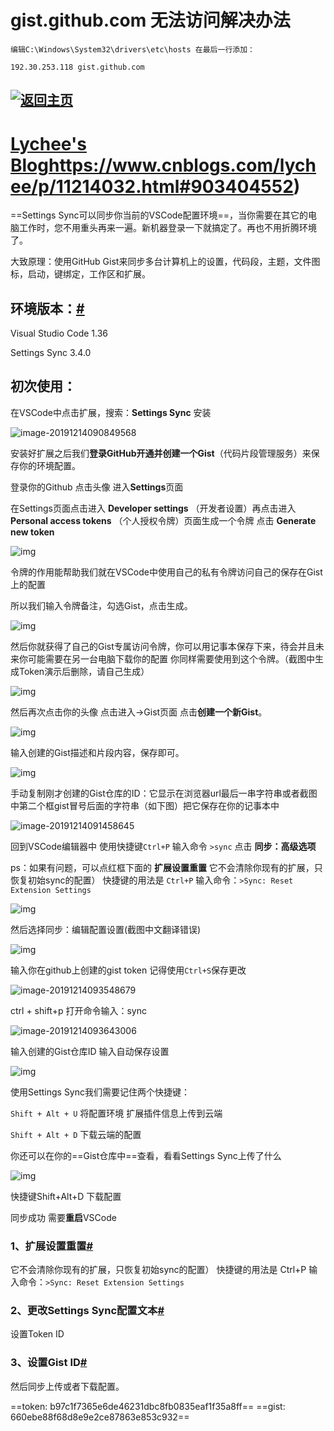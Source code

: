 # gist.github.com 无法访问解决办法

```shell
编辑C:\Windows\System32\drivers\etc\hosts 在最后一行添加：

192.30.253.118 gist.github.com
```

## [![返回主页](https://www.cnblogs.com/skins/custom/images/logo.gif)](https://www.cnblogs.com/lychee/)

# [Lychee's Blog](https://www.cnblogs.com/lychee/)https://www.cnblogs.com/lychee/p/11214032.html#903404552)

==Settings Sync可以同步你当前的VSCode配置环境==，当你需要在其它的电脑工作时，您不用重头再来一遍。新机器登录一下就搞定了。再也不用折腾环境了。

大致原理：使用GitHub Gist来同步多台计算机上的设置，代码段，主题，文件图标，启动，键绑定，工作区和扩展。

## 环境版本：[#](https://www.cnblogs.com/lychee/p/11214032.html#2379894430)

Visual Studio Code 1.36

Settings Sync 3.4.0

## 初次使用：

在VSCode中点击扩展，搜索：**Settings Sync** 安装

![image-20191214090849568](F:\Typora_book\typora_pic\image-20191214090849568.png)

安装好扩展之后我们**登录GitHub开通并创建一个Gist**（代码片段管理服务）来保存你的环境配置。

登录你的Github 点击头像 进入**Settings**页面

在Settings页面点击进入 **Developer settings** （开发者设置）再点击进入**Personal access tokens** （个人授权令牌）页面生成一个令牌 点击 **Generate new token**

![img](F:\Typora_book\typora_pic\5d313635226a177061.png)

令牌的作用能帮助我们就在VSCode中使用自己的私有令牌访问自己的保存在Gist上的配置

所以我们输入令牌备注，勾选Gist，点击生成。

![img](F:\Typora_book\typora_pic\5d3136a7d65f531129.png)

然后你就获得了自己的Gist专属访问令牌，你可以用记事本保存下来，待会并且未来你可能需要在另一台电脑下载你的配置 你同样需要使用到这个令牌。（截图中生成Token演示后删除，请自己生成）

![img](F:\Typora_book\typora_pic\5d3136e320a0b54947.png)

然后再次点击你的头像 点击进入->Gist页面 点击**创建一个新Gist**。

![img](F:\Typora_book\typora_pic\5d313c6642f9569479.png)

输入创建的Gist描述和片段内容，保存即可。

![img](F:\Typora_book\typora_pic\5d313cce374fc30585.png)

手动复制刚才创建的Gist仓库的ID：它显示在浏览器url最后一串字符串或者截图中第二个框gist冒号后面的字符串（如下图）把它保存在你的记事本中

![image-20191214091458645](F:\Typora_book\typora_pic\image-20191214091458645.png)

回到VSCode编辑器中 使用快捷键`Ctrl+P` 输入命令 `>sync` 点击 **同步：高级选项**

ps：如果有问题，可以点红框下面的 **扩展设置重置** 它不会清除你现有的扩展，只恢复初始sync的配置） 快捷键的用法是 `Ctrl+P` 输入命令：`>Sync: Reset Extension Settings`

![img](F:\Typora_book\typora_pic\5d31605aab27054134.png)

然后选择同步：编辑配置设置(截图中文翻译错误)

![img](F:\Typora_book\typora_pic\5d315cdb7819980414.png)

输入你在github上创建的gist token 记得使用`Ctrl+S`保存更改

![image-20191214093548679](F:\Typora_book\typora_pic\image-20191214093548679.png)

ctrl + shift+p 打开命令输入：sync

![image-20191214093643006](F:\Typora_book\typora_pic\image-20191214093643006.png)

输入创建的Gist仓库ID 输入自动保存设置

![img](F:\Typora_book\typora_pic\5d315fba63ab391573.png)

使用Settings Sync我们需要记住两个快捷键：

`Shift + Alt + U` 将配置环境 扩展插件信息上传到云端

`Shift + Alt + D` 下载云端的配置

你还可以在你的==Gist仓库中==查看，看看Settings Sync上传了什么

![img](F:\Typora_book\typora_pic\5d3165a022f2664570.png)





快捷键Shift+Alt+D 下载配置

同步成功 需要**重启**VSCode

### 1、扩展设置重置[#](https://www.cnblogs.com/lychee/p/11214032.html#4036351607)

它不会清除你现有的扩展，只恢复初始sync的配置） 快捷键的用法是 Ctrl+P 输入命令：`>Sync: Reset Extension Settings`

### 2、更改Settings Sync配置文本[#](https://www.cnblogs.com/lychee/p/11214032.html#4163084651)

设置Token ID

### 3、设置Gist ID[#](https://www.cnblogs.com/lychee/p/11214032.html#551013439)

然后同步上传或者下载配置。

==token:	b97c1f7365e6de46231dbc8fb0835eaf1f35a8ff==
		==gist:	660ebe88f68d8e9e2ce87863e853c932==